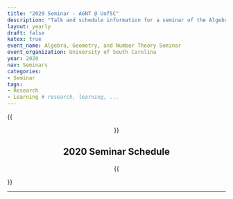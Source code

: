 ```yaml
---
title: "2020 Seminar - AGNT @ UofSC"
description: "Talk and schedule information for a seminar of the Algebra, Geometry, and Number Theory group at the Univesity of South Carolina"
layout: yearly
draft: false
katex: true
event_name: Algebra, Geometry, and Number Theory Seminar 
event_organization: University of South Carolina 
year: 2020
nav: Seminars
categories:
- Seminar 
tags:
- Research 
- Learning # research, learning, ... 
---
```

{{<center>}}
## 2020 Seminar Schedule
{{</center>}}

--------------
